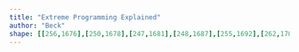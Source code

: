 ```yaml
---
title: "Extreme Programming Explained"
author: "Beck"
shape: [[256,1676],[250,1678],[247,1681],[248,1687],[255,1692],[262,1701],[283,1701],[285,1703],[283,1705],[258,1705],[243,1709],[171,1713],[165,1715],[163,1718],[165,1776],[167,1788],[167,1807],[169,1818],[169,1840],[171,1860],[171,1893],[177,2033],[182,2098],[185,2185],[187,2195],[189,2284],[193,2341],[194,2389],[196,2397],[202,2563],[205,2592],[206,2663],[208,2678],[207,2712],[210,2721],[217,2724],[250,2724],[258,2721],[264,2712],[265,2698],[263,2686],[266,2677],[265,2644],[259,2599],[259,2522],[255,2451],[255,2406],[253,2376],[254,2363],[252,2352],[253,2336],[250,2311],[250,2288],[247,2276],[245,2257],[246,2238],[243,2219],[242,2133],[240,2110],[240,2086],[238,2072],[239,2048],[237,2029],[237,1991],[235,1970],[235,1941],[233,1929],[232,1849],[230,1829],[232,1801],[238,1794],[246,1789],[274,1786],[293,1779],[315,1778],[320,1776],[327,1767],[327,1741],[336,1734],[354,1730],[357,1727],[360,1718],[357,1707],[353,1705],[310,1706],[298,1704],[295,1701],[294,1694],[291,1691],[287,1690],[279,1680],[264,1676]]
---
```

